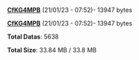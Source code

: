 [**CfKG4MPB**](/data/CfKG4MPB.txt) (21/01/23 - 07:52)- 13947 bytes

[**CfKG4MPB**](/data/CfKG4MPB.txt) (21/01/23 - 07:52)- 13947 bytes

**Total Datas**: 5638

**Total Size**: 33.84 MB / 33.8 MB